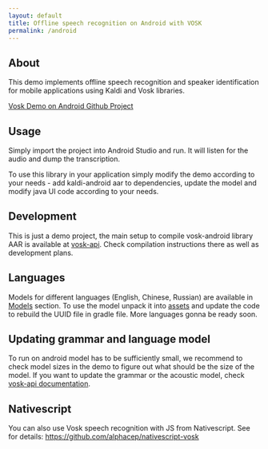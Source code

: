 ```yaml
---
layout: default
title: Offline speech recognition on Android with VOSK
permalink: /android
---
```


## About

This demo implements offline speech recognition and speaker identification for mobile applications using Kaldi and Vosk libraries.

[Vosk Demo on Android Github Project](https://github.com/alphacep/vosk-android-demo)

## Usage

Simply import the project into Android Studio and run. It will listen for the audio and dump the transcription.

To use this library in your application simply modify the demo according to your needs - add kaldi-android aar
to dependencies, update the model and modify java UI code according to your needs.

## Development

This is just a demo project, the main setup to compile vosk-android
library AAR is available at [vosk-api](http://github.com/alphacep/vosk-api). Check
compilation instructions there as well as development plans.

## Languages

Models for different languages (English, Chinese, Russian) are available
in [Models](models) section. To use the model unpack it into [assets](https://github.com/alphacep/vosk-android-demo/tree/master/models/src/main/assets/model-en-us) and
update the code to rebuild the UUID file in gradle file. More languages gonna be ready
soon.

## Updating grammar and language model

To run on android model has to be sufficiently small, we recommend to
check model sizes in the demo to figure out what should be the size of
the model. If you want to update the grammar or the acoustic model, check
[vosk-api documentation](adaptation).

## Nativescript

You can also use Vosk speech recognition with JS from Nativescript. See for details:
<https://github.com/alphacep/nativescript-vosk>
